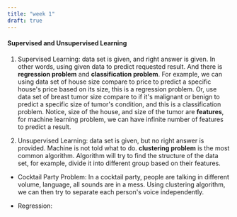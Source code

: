```yaml
---
title: "week 1"
draft: true
---
```

#### Supervised and Unsupervised Learning
1. Supervised Learning: data set is given, and right answer is given. In other words, using given data to predict requested result.
And there is **regression problem** and **classification problem**. For example, we can using data set of house size
compare to price to predict a specific house's price based on its size, this is a regression problem. Or, use data
set of breast tumor size compare to if it's malignant or benign to predict a specific size of tumor's condition, and
this is a classification problem. Notice, size of the house, and size of the tumor are **features**, for machine learning
problem, we can have infinite number of features to predict a result.

2. Unsupervised Learning: data set is given, but no right answer is provided. Machine is not told what to do. 
**clustering problem** is the most common algorithm. Algorithm will try to find the structure of the data set, for example, divide it into 
different group based on their features.

* Cocktail Party Problem: In a cocktail party, people are talking in different volume, language, all sounds are in a mess.
Using clustering algorithm, we can then try to separate each person's voice independently. 

* Regression: 